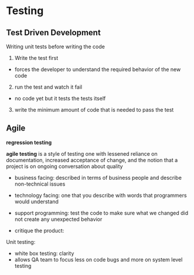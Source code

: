 # Testing
## Test Driven Development

Writing unit tests before writing the code

1. Write the test first

- forces the developer to understand the required behavior of the new code

2. run the test and watch it fail

- no code yet but it tests the tests itself

3. write the minimum amount of code that is needed to pass the test

## Agile

**regression testing**

**agile testing** is a style of testing one with lessened reliance on documentation, increased acceptance of change, and the notion that a project is on ongoing conversation about quality

- business facing: described in terms of business people and describe non-technical issues
- technology facing: one that you describe with words that programmers would understand

- support programming: test the code to make sure what we changed did not create any unexpected behavior
- critique the product:

Unit testing:
- white box testing: clarity
- allows QA team to focus less on code bugs and more on system level testing
